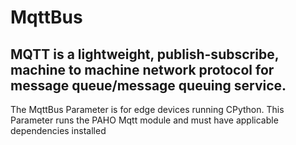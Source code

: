 # MqttBus

## MQTT is a lightweight, publish-subscribe, machine to machine network protocol for message queue/message queuing service. 

The MqttBus Parameter is for edge devices running CPython. This Parameter runs the PAHO Mqtt module and must have applicable dependencies installed


